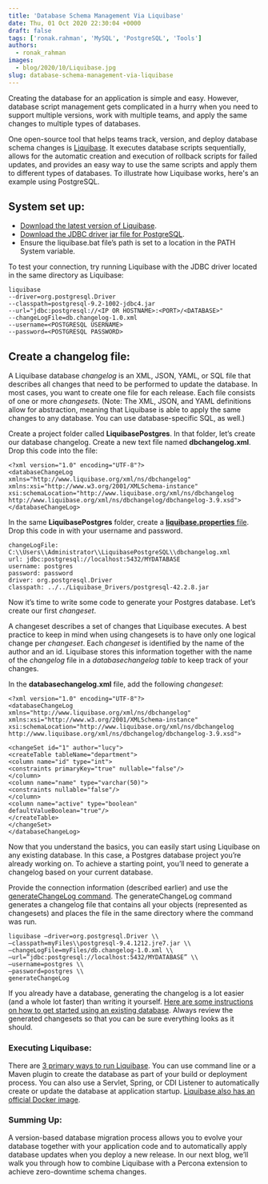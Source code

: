 ```yaml
---
title: 'Database Schema Management Via Liquibase'
date: Thu, 01 Oct 2020 22:30:04 +0000
draft: false
tags: ['ronak.rahman', 'MySQL', 'PostgreSQL', 'Tools']
authors:
  - ronak_rahman
images:
  - blog/2020/10/Liquibase.jpg
slug: database-schema-management-via-liquibase
---
```


Creating the database for an application is simple and easy. However, database script management gets complicated in a hurry when you need to support multiple versions, work with multiple teams, and apply the same changes to multiple types of databases.  

One open-source tool that helps teams track, version, and deploy database schema changes is [Liquibase](https://www.liquibase.org). It executes database scripts sequentially, allows for the automatic creation and execution of rollback scripts for failed updates, and provides an easy way to use the same scripts and apply them to different types of databases. To illustrate how Liquibase works, here's an example using PostgreSQL.   

## System set up:

*   [Download the latest version of Liquibase](https://www.liquibase.org/download). 
*   [Download the JDBC driver jar file for PostgreSQL](https://jdbc.postgresql.org/download.html).
*   Ensure the liquibase.bat file’s path is set to a location in the PATH System variable.

To test your connection, try running Liquibase with the JDBC driver located in the same directory as Liquibase:
```
liquibase
--driver=org.postgresql.Driver
--classpath=postgresql-9.2-1002-jdbc4.jar
--url="jdbc:postgresql://<IP OR HOSTNAME>:<PORT>/<DATABASE>" 
--changeLogFile=db.changelog-1.0.xml
--username=<POSTGRESQL USERNAME>
--password=<POSTGRESQL PASSWORD>
```

## **Create a changelog file:**

A Liquibase database _changelog_ is an XML, JSON, YAML, or SQL file that describes all changes that need to be performed to update the database. In most cases, you want to create one file for each release. Each file consists of one or more _changesets_. (Note: The XML, JSON, and YAML definitions allow for abstraction, meaning that Liquibase is able to apply the same changes to any database. You can use database-specific SQL, as well.) 

Create a project folder called **LiquibasePostgres**. In that folder, let’s create our database changelog. Create a new text file named **dbchangelog.xml**. Drop this code into the file:
```
<?xml version="1.0" encoding="UTF-8"?> 
<databaseChangeLog 
xmlns="http://www.liquibase.org/xml/ns/dbchangelog" 
xmlns:xsi="http://www.w3.org/2001/XMLSchema-instance" 
xsi:schemaLocation="http://www.liquibase.org/xml/ns/dbchangelog
http://www.liquibase.org/xml/ns/dbchangelog/dbchangelog-3.9.xsd"> 
</databaseChangeLog>
```
In the same **LiquibasePostgres** folder, create a [**liquibase.properties** file](https://docs.liquibase.com/workflows/liquibase-community/creating-config-properties.html). Drop this code in with your username and password.
```
changeLogFile: C:\\Users\\Administrator\\LiquibasePostgreSQL\\dbchangelog.xml 
url: jdbc:postgresql://localhost:5432/MYDATABASE 
username: postgres 
password: password 
driver: org.postgresql.Driver 
classpath: ../../Liquibase_Drivers/postgresql-42.2.8.jar
```
Now it’s time to write some code to generate your Postgres database. Let’s create our first _changeset_.  

A changeset describes a set of changes that Liquibase executes. A best practice to keep in mind when using changesets is to have only one logical change per _changeset_. Each _changeset_ is identified by the name of the author and an id. Liquibase stores this information together with the name of the _changelog_ file in a _databasechangelog table_ to keep track of your changes. 

In the **databasechangelog.xml** file, add the following _changeset_:
```
<?xml version="1.0" encoding="UTF-8"?> 
<databaseChangeLog 
xmlns="http://www.liquibase.org/xml/ns/dbchangelog" 
xmlns:xsi="http://www.w3.org/2001/XMLSchema-instance" 
xsi:schemaLocation="http://www.liquibase.org/xml/ns/dbchangelog
http://www.liquibase.org/xml/ns/dbchangelog/dbchangelog-3.9.xsd">

<changeSet id="1" author="lucy"> 
<createTable tableName="department"> 
<column name="id" type="int"> 
<constraints primaryKey="true" nullable="false"/> 
</column> 
<column name="name" type="varchar(50)"> 
<constraints nullable="false"/> 
</column> 
<column name="active" type="boolean" 
defaultValueBoolean="true"/> 
</createTable> 
</changeSet> 
</databaseChangeLog>
```
Now that you understand the basics, you can easily start using Liquibase on any existing database. In this case, a Postgres database project you’re already working on. To achieve a starting point, you’ll need to generate a changelog based on your current database. 

Provide the connection information (described earlier) and use the [generateChangeLog command](https://docs.liquibase.com/commands/community/generatechangelog.html). The generateChangeLog command generates a changelog file that contains all your objects (represented as changesets) and places the file in the same directory where the command was run.
```
liquibase –driver=org.postgresql.Driver \\
–classpath=myFiles\\postgresql-9.4.1212.jre7.jar \\
–changeLogFile=myFiles/db.changelog-1.0.xml \\
–url=”jdbc:postgresql://localhost:5432/MYDATABASE” \\
–username=postgres \\
–password=postgres \\
generateChangeLog
```
If you already have a database, generating the changelog is a lot easier (and a whole lot faster) than writing it yourself. [Here are some instructions on how to get started using an existing database](https://docs.liquibase.com/workflows/liquibase-community/existing-project.html). Always review the generated changesets so that you can be sure everything looks as it should. 

### Executing Liquibase:

There are [3 primary ways to run Liquibase](https://www.liquibase.org/blog/3-ways-to-run-liquibase). You can use command line or a Maven plugin to create the database as part of your build or deployment process. You can also use a Servlet, Spring, or CDI Listener to automatically create or update the database at application startup. [Liquibase also has an official Docker image](https://hub.docker.com/r/liquibase/liquibase). 

### Summing Up:

A version-based database migration process allows you to evolve your database together with your application code and to automatically apply database updates when you deploy a new release. In our next blog, we’ll walk you through how to combine Liquibase with a Percona extension to achieve zero-downtime schema changes.